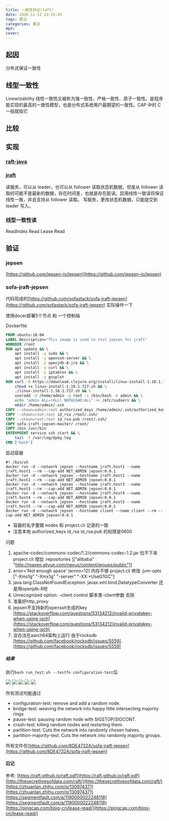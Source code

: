 ```yaml
---
title: 一致性协议(raft)
date: 2020-11-12 13:15:45
tags: 算法
categories: 算法
mp3:
cover:
---
```

## 起因
分布式保证一致性

## 线型一致性
Linearizability
线性一致性又被称为强一致性、严格一致性、原子一致性。是程序能实现的最高的一致性模型，也是分布式系统用户最期望的一致性。CAP 中的 C 一般就指它

## 比较


## 实现
### [raft-java](https://github.com/wenweihu86/raft-java)


### [jraft](https://github.com/sofastack/sofa-jraft)

读服务，可以从 leader，也可以从 follower 读取状态机数据，但是从 follower 读取的可能不是最新的数据，存在时间差，也就是存在脏读。启用线性一致读将保证线性一致，并且支持从 follower 读取。
写服务，更改状态机数据，只能提交到 leader 写入。
### 线型一致性读
ReadIndex Read
Lease Read

## 验证
### jepsen
[https://github.com/jepsen-io/jepsen](https://github.com/jepsen-io/jepsen)

### sofa-jraft-jepsen
代码现成的[https://github.com/sofastack/sofa-jraft-jepsen](https://github.com/sofastack/sofa-jraft-jepsen) 实际操作一下

使用docer部署5个节点 和 一个控制端

Dockerfile

```Dockerfile
FROM ubuntu:18.04
LABEL Description="This image is used to test jepsen for jraft"
WORKDIR /root
RUN apt update && \
	apt install -y sudo && \
	apt install -y openssh-server && \
	apt install -y openjdk-8-jre && \
	apt install -y curl && \
	apt install -y iptables && \
	apt install -y gnuplot
RUN	curl -O https://download.clojure.org/install/linux-install-1.10.1.727.sh &&\
	chmod +x linux-install-1.10.1.727.sh && \
	./linux-install-1.10.1.727.sh && \
	useradd -d /home/admin -g root -s /bin/bash -m admin && \
	echo "admin ALL=(ALL) NOPASSWD:ALL" >> /etc/sudoers && \
	mkdir /home/admin/.ssh 
COPY --chown=admin:root authorized_keys /home/admin/.ssh/authorized_keys
COPY --chown=root:root id_rsa /root/.ssh/
COPY --chown=root:root id_rsa.pub /root/.ssh/
COPY sofa-jraft-jepsen-master/ /root/
COPY /bin /usr/bin
ENTRYPOINT service ssh start && \
	tail -f /var/log/dpkg.log
CMD ["bash"]

```

启动容器
```shell
#! /bin/sh
docker run -d --network jepsen --hostname jraft.host1 --name jraft.host1 --rm --cap-add NET_ADMIN jepsen:0.0.1
docker run -d --network jepsen --hostname jraft.host2 --name jraft.host2 --rm --cap-add NET_ADMIN jepsen:0.0.1
docker run -d --network jepsen --hostname jraft.host3 --name jraft.host3 --rm --cap-add NET_ADMIN jepsen:0.0.1
docker run -d --network jepsen --hostname jraft.host4 --name jraft.host4 --rm --cap-add NET_ADMIN jepsen:0.0.1
docker run -d --network jepsen --hostname jraft.host5 --name jraft.host5 --rm --cap-add NET_ADMIN jepsen:0.0.1
docker run -d --network jepsen --hostname client --name client --rm --cap-add NET_ADMIN jepsen:0.0.1

```

* 容器的名字要跟 nodes 和 project.cli 记录的一致
* 注意本地 authorized_keys id_rsa id_rsa.pub 的权限是0600

问题
1. apache-codec/commons-codec/1.2/commons-codec-1.2.jar 拉不下来
project.cli 增加 :repositories [["alibaba" "http://maven.aliyun.com/nexus/content/groups/public"]]
2. error='Not enough space' (errno=12) 内存不够
project.cli 修改 :jvm-opts ["-Xms1g" "-Xmx1g" "-server" "-XX:+UseG1GC"]
3. java.lang.ClassNotFoundException: javax.xml.bind.DatatypeConverter 还是用openjdk-8吧
4. Unrecognized option: -client control 脚本里-client参数 去除
5. 准备好http_proxy
6. jepsen不支持新的openssh生成的key [https://stackoverflow.com/questions/53134212/invalid-privatekey-when-using-jsch](https://stackoverflow.com/questions/53134212/invalid-privatekey-when-using-jsch)
7. 没办法在aarch64架构上运行 由于rocksdb [https://github.com/facebook/rocksdb/issues/5559](https://github.com/facebook/rocksdb/issues/5559)


##### 结果


执行```bash run_test.sh --testfn configuration-test```后

![](/assets/2020-11-15-1.png)
![](/assets/2020-11-15-2.png)
![](/assets/latency-quantiles.png)
![](/assets/latency-raw.png)
![](/assets/rate.png)


所有测试均能通过
* configuration-test: remove and add a random node.
* bridge-test: weaving the network into happy little intersecting majority rings
* pause-test: pausing random node with SIGSTOP/SIGCONT.
* crash-test: killing random nodes and restarting them.
* partition-test: Cuts the network into randomly chosen halves.
* partition-majority-test: Cuts the network into randomly majority groups.


所有文件在[https://github.com/8DE4732A/sofa-jraft-jepsen](https://github.com/8DE4732A/sofa-jraft-jepsen)


#### 后记




参考:
[https://raft.github.io/raft.pdf](https://raft.github.io/raft.pdf)
[http://thesecretlivesofdata.com/raft/](http://thesecretlivesofdata.com/raft/)
[https://zhuanlan.zhihu.com/p/130974371](https://zhuanlan.zhihu.com/p/130974371)
[https://segmentfault.com/a/1190000022248118](https://segmentfault.com/a/1190000022248118)
[https://pingcap.com/blog-cn/lease-read/](https://pingcap.com/blog-cn/lease-read/)

